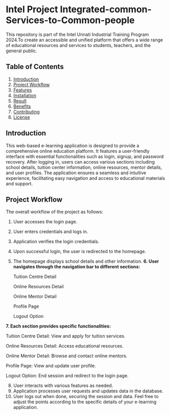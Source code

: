 # Intel Project Integrated-common-Services-to-Common-people
This repository is part of the Intel Unnati Industrial Training Program 2024.To create an accessible and unified platform that offers a wide range of educational resources and services to students, teachers, and the general public.

## Table of Contents
1. [Introduction](#introduction)
2. [Project Workflow](#project-workflow)
3. [Features](#features)
4. [Installation](#installation)
5. [Result](#result)
6. [Benefits](#benefits)
7. [Contributing](#contributing)
8. [License](#license)

## Introduction
This web-based e-learning application is designed to provide a comprehensive online education platform. It features a user-friendly interface with essential functionalities such as login, signup, and password recovery. After logging in, users can access various sections including school details, tuition center information, online resources, mentor details, and user profiles. The application ensures a seamless and intuitive experience, facilitating easy navigation and access to educational materials and support.

## Project Workflow
The overall workflow of the project as follows:
1. User accesses the login page.
2. User enters credentials and logs in.
3. Application verifies the login credentials.
4. Upon successful login, the user is redirected to the homepage.
5. The homepage displays school details and other information.
**6. User navigates through the navigation bar to different sections:**

   Tuition Centre Detail

   Online Resources Detail

   Online Mentor Detail

   Profile Page

   Logout Option
   
**7. Each section provides specific functionalities:**

Tuition Centre Detail: View and apply for tuition services.

Online Resources Detail: Access educational resources.

Online Mentor Detail: Browse and contact online mentors.

Profile Page: View and update user profile.

Logout Option: End session and redirect to the login page.
    
8.  User interacts with various features as needed.
9.  Application processes user requests and updates data in the database.
10.  User logs out when done, securing the session and data.
Feel free to adjust the points according to the specific details of your e-learning application.
